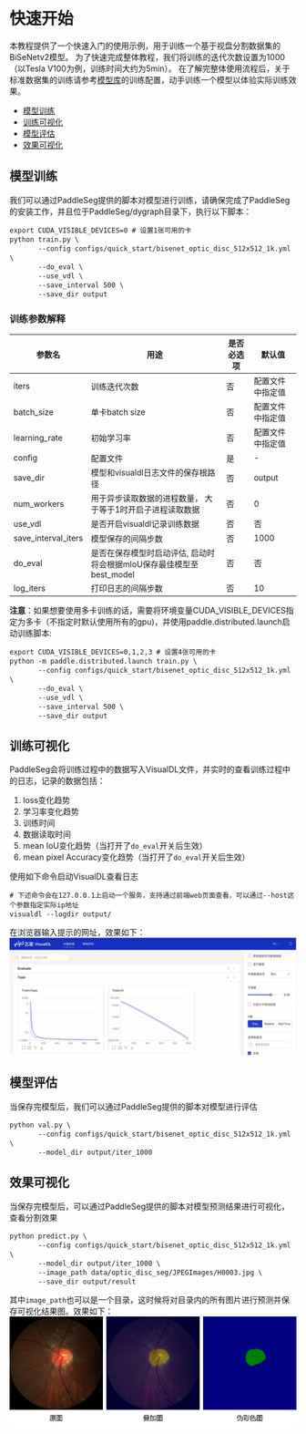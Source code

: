 # 快速开始

本教程提供了一个快速入门的使用示例，用于训练一个基于视盘分割数据集的BiSeNetv2模型。
为了快速完成整体教程，我们将训练的迭代次数设置为1000（以Tesla V100为例，训练时间大约为5min）。
在了解完整体使用流程后，关于标准数据集的训练请参考[模型库](../configs)的训练配置，动手训练一个模型以体验实际训练效果。
- [模型训练](#模型训练)
- [训练可视化](#训练可视化)
- [模型评估](#模型评估)
- [效果可视化](#效果可视化)

## 模型训练

我们可以通过PaddleSeg提供的脚本对模型进行训练，请确保完成了PaddleSeg的安装工作，并且位于PaddleSeg/dygraph目录下，执行以下脚本：

```shell
export CUDA_VISIBLE_DEVICES=0 # 设置1张可用的卡
python train.py \
       --config configs/quick_start/bisenet_optic_disc_512x512_1k.yml \
       --do_eval \
       --use_vdl \
       --save_interval 500 \
       --save_dir output
```

### 训练参数解释

|参数名|用途|是否必选项|默认值|
|-|-|-|-|
|iters|训练迭代次数|否|配置文件中指定值|
|batch_size|单卡batch size|否|配置文件中指定值|
|learning_rate|初始学习率|否|配置文件中指定值|
|config|配置文件|是|-|
|save_dir|模型和visualdl日志文件的保存根路径|否|output|
|num_workers|用于异步读取数据的进程数量， 大于等于1时开启子进程读取数据|否|0|
|use_vdl|是否开启visualdl记录训练数据|否|否|
|save_interval_iters|模型保存的间隔步数|否|1000|
|do_eval|是否在保存模型时启动评估, 启动时将会根据mIoU保存最佳模型至best_model|否|否|
|log_iters|打印日志的间隔步数|否|10|


**注意**：如果想要使用多卡训练的话，需要将环境变量CUDA_VISIBLE_DEVICES指定为多卡（不指定时默认使用所有的gpu)，并使用paddle.distributed.launch启动训练脚本:
```shell
export CUDA_VISIBLE_DEVICES=0,1,2,3 # 设置4张可用的卡
python -m paddle.distributed.launch train.py \
       --config configs/quick_start/bisenet_optic_disc_512x512_1k.yml \
       --do_eval \
       --use_vdl \
       --save_interval 500 \
       --save_dir output
```

## 训练可视化

PaddleSeg会将训练过程中的数据写入VisualDL文件，并实时的查看训练过程中的日志，记录的数据包括：
1. loss变化趋势
2. 学习率变化趋势
3. 训练时间
4. 数据读取时间
5. mean IoU变化趋势（当打开了`do_eval`开关后生效）
6. mean pixel Accuracy变化趋势（当打开了`do_eval`开关后生效）

使用如下命令启动VisualDL查看日志
```shell
# 下述命令会在127.0.0.1上启动一个服务，支持通过前端web页面查看，可以通过--host这个参数指定实际ip地址
visualdl --logdir output/
```
在浏览器输入提示的网址，效果如下：
![](images/quick_start_vdl.jpg)


## 模型评估

当保存完模型后，我们可以通过PaddleSeg提供的脚本对模型进行评估
```shell
python val.py \
       --config configs/quick_start/bisenet_optic_disc_512x512_1k.yml \
       --model_dir output/iter_1000
```

## 效果可视化
当保存完模型后，可以通过PaddleSeg提供的脚本对模型预测结果进行可视化，查看分割效果
```shell
python predict.py \
       --config configs/quick_start/bisenet_optic_disc_512x512_1k.yml \
       --model_dir output/iter_1000 \
       --image_path data/optic_disc_seg/JPEGImages/H0003.jpg \
       --save_dir output/result
```
其中`image_path`也可以是一个目录，这时候将对目录内的所有图片进行预测并保存可视化结果图。效果如下：
![](images/quick_start_predict.jpg)


